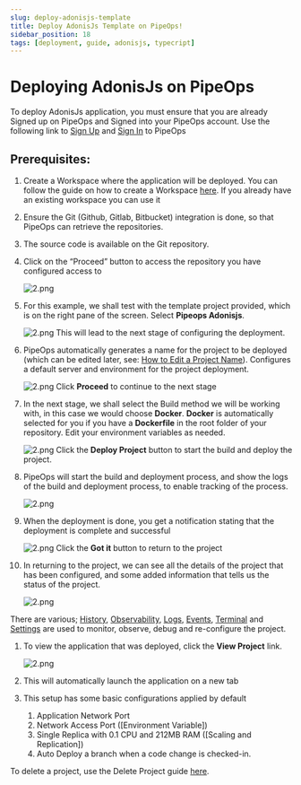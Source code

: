```yaml
---
slug: deploy-adonisjs-template
title: Deploy AdonisJs Template on PipeOps!
sidebar_position: 18
tags: [deployment, guide, adonisjs, typecript]
---
```


# Deploying AdonisJs on PipeOps

To deploy AdonisJs application, you must ensure that you are already Signed up on PipeOps and Signed into your PipeOps account.
Use the following link to [Sign Up](https://console.pipeops.io/auth/signup) and [Sign In](https://console.pipeops.io/auth/signin) to PipeOps


## Prerequisites:

1. Create a Workspace where the application will be deployed. You can follow the guide on how to create a Workspace [here](/docs/Collaboration/workspaces#creating-a-new-workspace). If you already have an existing workspace you can use it
1. Ensure the Git (Github, Gitlab, Bitbucket) integration is done, so that PipeOps can retrieve the repositories.
1. The source code is available on the Git repository.

1. Click on the “Proceed” button to access the repository you have configured access to

   ![2.png](https://pub-30c11acc143348fcae20835653c5514d.r2.dev//20/35/proceed_410aed9401.png)

1. For this example, we shall test with the template project provided, which is on the right pane of the screen. Select **Pipeops Adonisjs**.

   ![2.png](https://d23lxlhhocltbo.cloudfront.net/wp-content/uploads/2024/06/14121017/81.png)
   This will lead to the next stage of configuring the deployment.

1. PipeOps automatically generates a name for the project to be deployed (which can be edited later, see: [How to Edit a Project Name](/docs/projects/project-setting#general-settings)). Configures a default server and environment for the project deployment.

   ![2.png](https://d23lxlhhocltbo.cloudfront.net/wp-content/uploads/2024/06/14121115/82.png)
   Click **Proceed** to continue to the next stage

1. In the next stage, we shall select the Build method we will be working with, in this case we would choose **Docker**. **Docker** is automatically selected for you if you have a **Dockerfile** in the root folder of your repository. Edit your environment variables as needed.

   ![2.png](https://d23lxlhhocltbo.cloudfront.net/wp-content/uploads/2024/06/14121159/83.png)
   Click the **Deploy Project** button to start the build and deploy the project.

1. PipeOps will start the build and deployment process, and show the logs of the build and deployment process, to enable tracking of the process.

   ![2.png](https://d23lxlhhocltbo.cloudfront.net/wp-content/uploads/2024/06/11205137/14.png)

1. When the deployment is done, you get a notification stating that the deployment is complete and successful

   ![2.png](https://pub-30c11acc143348fcae20835653c5514d.r2.dev//20/35/deployed_Modal_8ad6a070dd.png)
   Click the **Got it** button to return to the project

1. In returning to the project, we can see all the details of the project that has been configured, and some added information that tells us the status of the project.

   ![2.png](https://pub-30c11acc143348fcae20835653c5514d.r2.dev//20/35/overview_ebc3bc62d7.png)

There are various; [History](/docs/projects/project-history), [Observability](/docs/servers/server-observability), [Logs](/docs/projects/logs-and-events#accessing-logs), [Events](/docs/projects/logs-and-events#accessing-events), [Terminal](/docs/projects/terminal) and [Settings](/docs/projects/project-setting) are used to monitor, observe, debug and re-configure the project.

1. To view the application that was deployed, click the **View Project** link.

   ![2.png](https://pub-30c11acc143348fcae20835653c5514d.r2.dev//20/35/view_Project_513c97b6f1.png)

1. This will automatically launch the application on a new tab

1. This setup has some basic configurations applied by default
   1. Application Network Port
   1. Network Access Port ([Environment Variable])
   1. Single Replica with 0.1 CPU and 212MB RAM ([Scaling and Replication])
   1. Auto Deploy a branch when a code change is checked-in.

To delete a project, use the Delete Project guide [here](/docs/projects/project-actions#delete-project).
